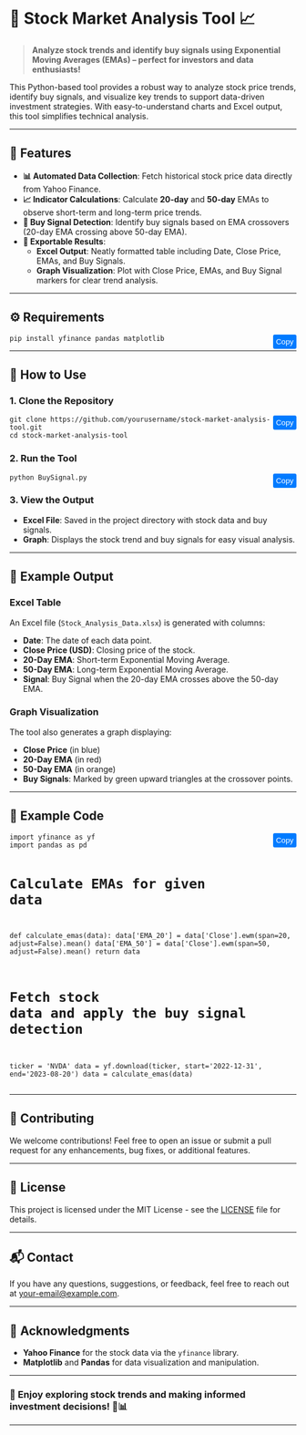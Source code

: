 # 🎉 Stock Market Analysis Tool 📈

> **Analyze stock trends and identify buy signals using Exponential Moving Averages (EMAs) – perfect for investors and data enthusiasts!**

This Python-based tool provides a robust way to analyze stock price trends, identify buy signals, and visualize key trends to support data-driven investment strategies. With easy-to-understand charts and Excel output, this tool simplifies technical analysis.

---

## 🌟 Features

- **📊 Automated Data Collection**: Fetch historical stock price data directly from Yahoo Finance.
- **📈 Indicator Calculations**: Calculate **20-day** and **50-day** EMAs to observe short-term and long-term price trends.
- **🚀 Buy Signal Detection**: Identify buy signals based on EMA crossovers (20-day EMA crossing above 50-day EMA).
- **📑 Exportable Results**:
  - **Excel Output**: Neatly formatted table including Date, Close Price, EMAs, and Buy Signals.
  - **Graph Visualization**: Plot with Close Price, EMAs, and Buy Signal markers for clear trend analysis.

---

## ⚙️ Requirements

<div style="position: relative;">
<pre><code id="requirements">pip install yfinance pandas matplotlib</code></pre>
<button onclick="copyToClipboard('requirements')" style="position: absolute; top: 0; right: 0; padding: 5px; background-color: #007bff; color: white; border: none; border-radius: 3px; cursor: pointer;">Copy</button>
</div>

---

## 🚀 How to Use

### 1. Clone the Repository
<div style="position: relative;">
<pre><code id="clone">git clone https://github.com/yourusername/stock-market-analysis-tool.git
cd stock-market-analysis-tool</code></pre>
<button onclick="copyToClipboard('clone')" style="position: absolute; top: 0; right: 0; padding: 5px; background-color: #007bff; color: white; border: none; border-radius: 3px; cursor: pointer;">Copy</button>
</div>

### 2. Run the Tool
<div style="position: relative;">
<pre><code id="run">python BuySignal.py</code></pre>
<button onclick="copyToClipboard('run')" style="position: absolute; top: 0; right: 0; padding: 5px; background-color: #007bff; color: white; border: none; border-radius: 3px; cursor: pointer;">Copy</button>
</div>

### 3. View the Output
- **Excel File**: Saved in the project directory with stock data and buy signals.
- **Graph**: Displays the stock trend and buy signals for easy visual analysis.

---

## 📄 Example Output

### Excel Table

An Excel file (`Stock_Analysis_Data.xlsx`) is generated with columns:
- **Date**: The date of each data point.
- **Close Price (USD)**: Closing price of the stock.
- **20-Day EMA**: Short-term Exponential Moving Average.
- **50-Day EMA**: Long-term Exponential Moving Average.
- **Signal**: Buy Signal when the 20-day EMA crosses above the 50-day EMA.

### Graph Visualization

The tool also generates a graph displaying:
- **Close Price** (in blue)
- **20-Day EMA** (in red)
- **50-Day EMA** (in orange)
- **Buy Signals**: Marked by green upward triangles at the crossover points.

---

## 🔧 Example Code

<div style="position: relative;">
<pre><code id="exampleCode">import yfinance as yf
import pandas as pd

# Calculate EMAs for given data
def calculate_emas(data):
    data['EMA_20'] = data['Close'].ewm(span=20, adjust=False).mean()
    data['EMA_50'] = data['Close'].ewm(span=50, adjust=False).mean()
    return data

# Fetch stock data and apply the buy signal detection
ticker = 'NVDA'
data = yf.download(ticker, start='2022-12-31', end='2023-08-20')
data = calculate_emas(data)
</code></pre>
<button onclick="copyToClipboard('exampleCode')" style="position: absolute; top: 0; right: 0; padding: 5px; background-color: #007bff; color: white; border: none; border-radius: 3px; cursor: pointer;">Copy</button>
</div>

---

## 🤝 Contributing

We welcome contributions! Feel free to open an issue or submit a pull request for any enhancements, bug fixes, or additional features.

---

## 📜 License

This project is licensed under the MIT License - see the [LICENSE](LICENSE) file for details.

---

## 📬 Contact

If you have any questions, suggestions, or feedback, feel free to reach out at [your-email@example.com](mailto:your-email@example.com).

---

## 🙌 Acknowledgments

- **Yahoo Finance** for the stock data via the `yfinance` library.
- **Matplotlib** and **Pandas** for data visualization and manipulation.

---

### 🎉 Enjoy exploring stock trends and making informed investment decisions! 🚀📊

---

